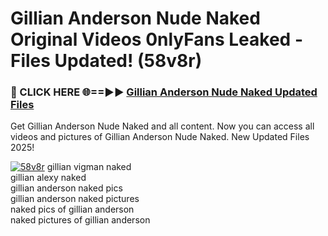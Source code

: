 # Gillian Anderson Nude Naked Original Videos 0nlyFans Leaked - Files Updated! (58v8r)

<h3>🔴 CLICK HERE 🌐==►► <a href="https://tinyurl.com/yckcrads" rel="nofollow">Gillian Anderson Nude Naked Updated Files</a></h3>

Get Gillian Anderson Nude Naked and all content. Now you can access all videos and pictures of Gillian Anderson Nude Naked. New Updated Files 2025!

[![58v8r](https://i.imgur.com/hpKpOFt.gif)](https://tinyurl.com/yckcrads)
gillian vigman naked<br>
gillian alexy naked<br>
gillian anderson naked pics<br>
gillian anderson naked pictures<br>
naked pics of gillian anderson<br>
naked pictures of gillian anderson